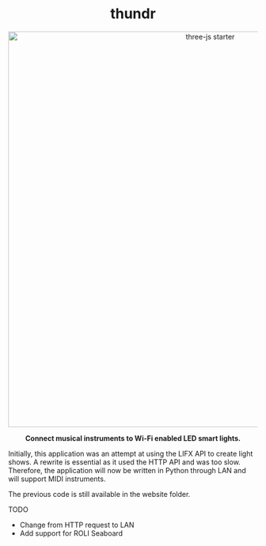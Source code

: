 <h1 align="center">thundr</h1>

<p align="center"><img width="800" alt="three-js starter" src="http://thundr.io/static/media/logo.0d522fd0.svg"></p>

<p align="center"><b>Connect musical instruments to Wi-Fi enabled LED smart lights.</b></p>

Initially, this application was an attempt at using the LIFX API to create light shows. A rewrite is essential as it used the HTTP API and was too slow. Therefore, the application will now be written in Python through LAN and will support MIDI instruments.

The previous code is still available in the website folder.

TODO

-   Change from HTTP request to LAN
-   Add support for ROLI Seaboard
